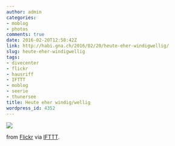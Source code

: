 ```yaml
---
author: admin
categories:
- moblog
- photos
comments: true
date: 2016-02-20T12:58:42Z
link: http://habi.gna.ch/2016/02/20/heute-eher-windigwellig/
slug: heute-eher-windigwellig
tags:
- divecenter
- flickr
- hausriff
- IFTTT
- moblog
- seerie
- thunersee
title: Heute eher windig/wellig
wordpress_id: 4352
---
```


![](http://ift.tt/1XDEvS5)  

  

from [Flickr](http://flic.kr/p/EgLbjm) via [IFTTT](http://ift.tt/1c4nCfM).
